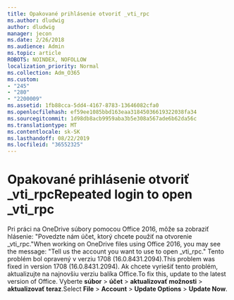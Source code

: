 ```yaml
---
title: Opakované prihlásenie otvoriť _vti_rpc
ms.author: dludwig
author: dludwig
manager: jecon
ms.date: 2/26/2018
ms.audience: Admin
ms.topic: article
ROBOTS: NOINDEX, NOFOLLOW
localization_priority: Normal
ms.collection: Adm_O365
ms.custom:
- "245"
- "280"
- "2200009"
ms.assetid: 1fb88cca-5dd4-4167-8783-13646082cfa0
ms.openlocfilehash: ef59ee1085bbd163eaa31845036619322038fa34
ms.sourcegitcommit: 1d98db8acb9959aba3b5e308a567ade6b62da56c
ms.translationtype: MT
ms.contentlocale: sk-SK
ms.lasthandoff: 08/22/2019
ms.locfileid: "36552325"
---
```

# <a name="repeated-login-to-open-_vti_rpc"></a><span data-ttu-id="c6ec5-102">Opakované prihlásenie otvoriť _vti_rpc</span><span class="sxs-lookup"><span data-stu-id="c6ec5-102">Repeated login to open _vti_rpc</span></span>

<span data-ttu-id="c6ec5-103">Pri práci na OneDrive súbory pomocou Office 2016, môže sa zobraziť hlásenie: "Povedzte nám účet, ktorý chcete použiť na otvorenie _vti_rpc."</span><span class="sxs-lookup"><span data-stu-id="c6ec5-103">When working on OneDrive files using Office 2016, you may see the message: "Tell us the account you want to use to open _vti_rpc."</span></span> <span data-ttu-id="c6ec5-104">Tento problém bol opravený v verziu 1708 (16.0.8431.2094).</span><span class="sxs-lookup"><span data-stu-id="c6ec5-104">This problem was fixed in version 1708 (16.0.8431.2094).</span></span> <span data-ttu-id="c6ec5-105">Ak chcete vyriešiť tento problém, aktualizujte na najnovšiu verziu balíka Office.</span><span class="sxs-lookup"><span data-stu-id="c6ec5-105">To fix this, update to the latest version of Office.</span></span> <span data-ttu-id="c6ec5-106">Vyberte **súbor** \> **účet** \> **aktualizovať možnosti** \> **aktualizovať teraz**.</span><span class="sxs-lookup"><span data-stu-id="c6ec5-106">Select **File** \> **Account** \> **Update Options** \> **Update Now**.</span></span>
  